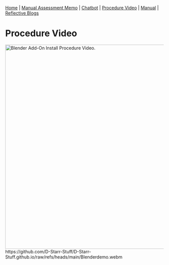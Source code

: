 [Home](index.md) | [Manual Assessment Memo](manual_assessment_memo.md) | [Chatbot](chatbot.md) | [Procedure Video](procedure_video.md) | [Manual](manual.md) | [Reflective Blogs](reflective_blogs.md) 


# Procedure Video


<img src="Blenderdemo.webm" width="650" title="Blender Add-On Install Procedure Video.">
https://github.com/D-Starr-Stuff/D-Starr-Stuff.github.io/raw/refs/heads/main/Blenderdemo.webm
